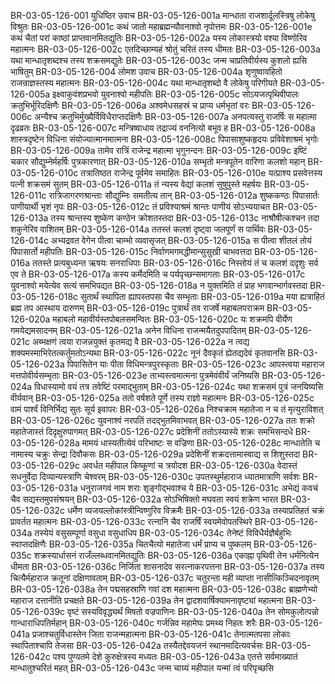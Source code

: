 BR-03-05-126-001	युधिष्ठिर उवाच
BR-03-05-126-001a	मान्धाता राजशार्दूलस्त्रिषु लोकेषु विश्रुतः
BR-03-05-126-001c	कथं जातो महाब्रह्मन्यौवनाश्वो नृपोत्तमः
BR-03-05-126-001e	कथं चैतां परां काष्ठां प्राप्तवानमितद्युतिः
BR-03-05-126-002a	यस्य लोकास्त्रयो वश्या विष्णोरिव महात्मनः
BR-03-05-126-002c	एतदिच्छाम्यहं श्रोतुं चरितं तस्य धीमतः
BR-03-05-126-003a	यथा मान्धातृशब्दश्च तस्य शक्रसमद्युतेः
BR-03-05-126-003c	जन्म चाप्रतिवीर्यस्य कुशलो ह्यसि भाषितुम्
BR-03-05-126-004	लोमश उवाच
BR-03-05-126-004a	शृणुष्वावहितो राजन्राज्ञस्तस्य महात्मनः
BR-03-05-126-004c	यथा मान्धातृशब्दो वै लोकेषु परिगीयते
BR-03-05-126-005a	इक्ष्वाकुवंशप्रभवो युवनाश्वो महीपतिः
BR-03-05-126-005c	सोऽयजत्पृथिवीपालः क्रतुभिर्भूरिदक्षिणैः
BR-03-05-126-006a	अश्वमेधसहस्रं च प्राप्य धर्मभृतां वरः
BR-03-05-126-006c	अन्यैश्च क्रतुभिर्मुख्यैर्विविधैराप्तदक्षिणैः
BR-03-05-126-007a	अनपत्यस्तु राजर्षिः स महात्मा दृढव्रतः
BR-03-05-126-007c	मन्त्रिष्वाधाय तद्राज्यं वननित्यो बभूव ह
BR-03-05-126-008a	शास्त्रदृष्टेन विधिना संयोज्यात्मानमात्मना
BR-03-05-126-008c	पिपासाशुष्कहृदयः प्रविवेशाश्रमं भृगोः
BR-03-05-126-009a	तामेव रात्रिं राजेन्द्र महात्मा भृगुनन्दनः
BR-03-05-126-009c	इष्टिं चकार सौद्युम्नेर्महर्षिः पुत्रकारणात्
BR-03-05-126-010a	सम्भृतो मन्त्रपूतेन वारिणा कलशो महान्
BR-03-05-126-010c	तत्रातिष्ठत राजेन्द्र पूर्वमेव समाहितः
BR-03-05-126-010e	यत्प्राश्य प्रसवेत्तस्य पत्नी शक्रसमं सुतम्
BR-03-05-126-011a	तं न्यस्य वेद्यां कलशं सुषुपुस्ते महर्षयः
BR-03-05-126-011c	रात्रिजागरणश्रान्ताः सौद्युम्निः समतीत्य तान्
BR-03-05-126-012a	शुष्ककण्ठः पिपासार्तः पाणीयार्थी भृशं नृपः
BR-03-05-126-012c	तं प्रविश्याश्रमं श्रान्तः पाणीयं सोऽभ्ययाचत
BR-03-05-126-013a	तस्य श्रान्तस्य शुष्केण कण्ठेन क्रोशतस्तदा
BR-03-05-126-013c	नाश्रौषीत्कश्चन तदा शकुनेरिव वाशितम्
BR-03-05-126-014a	ततस्तं कलशं दृष्ट्वा जलपूर्णं स पार्थिवः
BR-03-05-126-014c	अभ्यद्रवत वेगेन पीत्वा चाम्भो व्यवासृजत्
BR-03-05-126-015a	स पीत्वा शीतलं तोयं पिपासार्तो महीपतिः
BR-03-05-126-015c	निर्वाणमगमद्धीमान्सुसुखी चाभवत्तदा
BR-03-05-126-016a	ततस्ते प्रत्यबुध्यन्त ऋषयः सनराधिपाः
BR-03-05-126-016c	निस्तोयं तं च कलशं ददृशुः सर्व एव ते
BR-03-05-126-017a	कस्य कर्मेदमिति च पर्यपृच्छन्समागताः
BR-03-05-126-017c	युवनाश्वो मयेत्येव सत्यं समभिपद्यत
BR-03-05-126-018a	न युक्तमिति तं प्राह भगवान्भार्गवस्तदा
BR-03-05-126-018c	सुतार्थं स्थापिता ह्यापस्तपसा चैव सम्भृताः
BR-03-05-126-019a	मया ह्यत्राहितं ब्रह्म तप आस्थाय दारुणम्
BR-03-05-126-019c	पुत्रार्थं तव राजर्षे महाबलपराक्रम
BR-03-05-126-020a	महाबलो महावीर्यस्तपोबलसमन्वितः
BR-03-05-126-020c	यः शक्रमपि वीर्येण गमयेद्यमसादनम्
BR-03-05-126-021a	अनेन विधिना राजन्मयैतदुपपादितम्
BR-03-05-126-021c	अब्भक्षणं त्वया राजन्नयुक्तं कृतमद्य वै
BR-03-05-126-022a	न त्वद्य शक्यमस्माभिरेतत्कर्तुमतोऽन्यथा
BR-03-05-126-022c	नूनं दैवकृतं ह्येतद्यदेवं कृतवानसि
BR-03-05-126-023a	पिपासितेन याः पीता विधिमन्त्रपुरस्कृताः
BR-03-05-126-023c	आपस्त्वया महाराज मत्तपोवीर्यसम्भृताः
BR-03-05-126-023e	ताभ्यस्त्वमात्मना पुत्रमेवंवीर्यं जनिष्यसि
BR-03-05-126-024a	विधास्यामो वयं तत्र तवेष्टिं परमाद्भुताम्
BR-03-05-126-024c	यथा शक्रसमं पुत्रं जनयिष्यसि वीर्यवान्
BR-03-05-126-025a	ततो वर्षशते पूर्णे तस्य राज्ञो महात्मनः
BR-03-05-126-025c	वामं पार्श्वं विनिर्भिद्य सुतः सूर्य इवापरः
BR-03-05-126-026a	निश्चक्राम महातेजा न च तं मृत्युराविशत्
BR-03-05-126-026c	युवनाश्वं नरपतिं तदद्भुतमिवाभवत्
BR-03-05-126-027a	ततः शक्रो महातेजास्तं दिदृक्षुरुपागमत्
BR-03-05-126-027c	प्रदेशिनीं ततोऽस्यास्ये शक्रः समभिसन्दधे
BR-03-05-126-028a	मामयं धास्यतीत्येवं परिभाष्टः स वज्रिणा
BR-03-05-126-028c	मान्धातेति च नामास्य चक्रुः सेन्द्रा दिवौकसः
BR-03-05-126-029a	प्रदेशिनीं शक्रदत्तामास्वाद्य स शिशुस्तदा
BR-03-05-126-029c	अवर्धत महीपाल किष्कूणां च त्रयोदश
BR-03-05-126-030a	वेदास्तं सधनुर्वेदा दिव्यान्यस्त्राणि चेश्वरम्
BR-03-05-126-030c	उपतस्थुर्महाराज ध्यातमात्राणि सर्वशः
BR-03-05-126-031a	धनुराजगवं नाम शराः शृङ्गोद्भवाश्च ये
BR-03-05-126-031c	अभेद्यं कवचं चैव सद्यस्तमुपसंश्रयन्
BR-03-05-126-032a	सोऽभिषिक्तो मघवता स्वयं शक्रेण भारत
BR-03-05-126-032c	धर्मेण व्यजयल्लोकांस्त्रीन्विष्णुरिव विक्रमैः
BR-03-05-126-033a	तस्याप्रतिहतं चक्रं प्रावर्तत महात्मनः
BR-03-05-126-033c	रत्नानि चैव राजर्षिं स्वयमेवोपतस्थिरे
BR-03-05-126-034a	तस्येयं वसुसम्पूर्णा वसुधा वसुधाधिप
BR-03-05-126-034c	तेनेष्टं विविधैर्यज्ञैर्बहुभिः स्वाप्तदक्षिणैः
BR-03-05-126-035a	चितचैत्यो महातेजा धर्मं प्राप्य च पुष्कलम्
BR-03-05-126-035c	शक्रस्यार्धासनं राजँल्लब्धवानमितद्युतिः
BR-03-05-126-036a	एकाह्ना पृथिवी तेन धर्मनित्येन धीमता
BR-03-05-126-036c	निर्जिता शासनादेव सरत्नाकरपत्तना
BR-03-05-126-037a	तस्य चित्यैर्महाराज क्रतूनां दक्षिणावताम्
BR-03-05-126-037c	चतुरन्ता मही व्याप्ता नासीत्किञ्चिदनावृतम्
BR-03-05-126-038a	तेन पद्मसहस्राणि गवां दश महात्मना
BR-03-05-126-038c	ब्राह्मणेभ्यो महाराज दत्तानीति प्रचक्षते
BR-03-05-126-039a	तेन द्वादशवार्षिक्यामनावृष्ट्यां महात्मना
BR-03-05-126-039c	वृष्टं सस्यविवृद्ध्यर्थं मिषतो वज्रपाणिनः
BR-03-05-126-040a	तेन सोमकुलोत्पन्नो गान्धाराधिपतिर्महान्
BR-03-05-126-040c	गर्जन्निव महामेघः प्रमथ्य निहतः शरैः
BR-03-05-126-041a	प्रजाश्चतुर्विधास्तेन जिता राजन्महात्मना
BR-03-05-126-041c	तेनात्मतपसा लोकाः स्थापिताश्चापि तेजसा
BR-03-05-126-042a	तस्यैतद्देवयजनं स्थानमादित्यवर्चसः
BR-03-05-126-042c	पश्य पुण्यतमे देशे कुरुक्षेत्रस्य मध्यतः
BR-03-05-126-043a	एतत्ते सर्वमाख्यातं मान्धातुश्चरितं महत्
BR-03-05-126-043c	जन्म चाग्र्यं महीपाल यन्मां त्वं परिपृच्छसि
